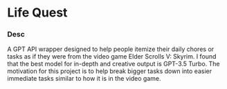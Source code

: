 # Life Quest
### Desc
A GPT API wrapper designed to help people itemize their daily chores or tasks as if they were from the video game Elder Scrolls V: Skyrim. I found that the best model for in-depth and creative output is GPT-3.5 Turbo. The motivation for this project is to help break bigger tasks down into easier immediate tasks similar to how it is in the video game.
